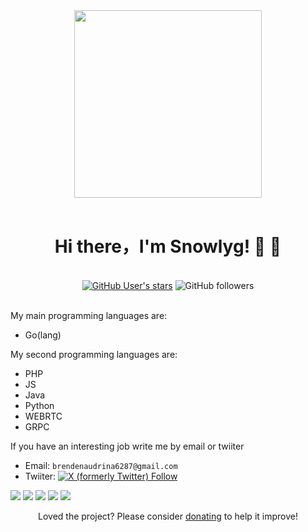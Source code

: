 <div id="header" align="center">
<img width = '300' hight = '300'  src="https://media2.giphy.com/media/v1.Y2lkPTc5MGI3NjExbmdoaTh3c2oxOTlxNnRnNWxjb3Q4cmh1cnZnbHpnbzhnOHptNnc5NSZlcD12MV9pbnRlcm5hbF9naWZfYnlfaWQmY3Q9Zw/bGgsc5mWoryfgKBx1u/giphy.gif"/>
<!-- <img width = '300' hight = '300'  src="https://anime-girls-holding-programming-books.netlify.app/static/Takebe_Saori_on_Web_Assembly_With_Rust-8f70c36b6823036ee259737b6088e2b8.png"/> -->

</div> 
<br>

<div id="body" align="center">
  <h1> Hi there，I'm Snowlyg! 👋 👋</h1>
  <br>
  <div>
  <a target="_blank" href="https://github.com/snowlyg"> <img alt="GitHub User's stars" src="https://img.shields.io/github/stars/snowlyg"></a>
  <img alt="GitHub followers" src="https://img.shields.io/github/followers/snowlyg">
</div>
</div>
<br>

<!--
**snowlyg/snowlyg** is a ✨ _special_ ✨ repository because its `README.md` (this file) appears on your GitHub profile.

Here are some ideas to get you started:

- 🔭 I’m currently working on ...
- 🌱 I’m currently learning ...
- 👯 I’m looking to collaborate on ...
- 🤔 I’m looking for help with ...
- 💬 Ask me about ...
- 📫 How to reach me: ...
- 😄 Pronouns: ...
- ⚡ Fun fact: ...
-->

My main programming languages are:

  - Go(lang)

My second programming languages are:

  - PHP
  - JS
  - Java
  - Python
  - WEBRTC
  - GRPC
  
  If you have an interesting job write me by email or twiiter

  - Email: `brendenaudrina6287@gmail.com`
  - Twiiter: <a target="_blank" href="https://twitter.com/rodin990"> <img alt="X (formerly Twitter) Follow" src="https://img.shields.io/twitter/follow/rodin990"></a>

  
  
  
![](https://github-profile-summary-cards.vercel.app/api/cards/profile-details?username=snowlyg&theme=github)
![](https://github-profile-summary-cards.vercel.app/api/cards/repos-per-language?username=snowlyg&theme=github)
![](https://github-profile-summary-cards.vercel.app/api/cards/most-commit-language?username=snowlyg&theme=github)
![](https://github-profile-summary-cards.vercel.app/api/cards/stats?username=snowlyg&theme=github)
![](https://github-profile-summary-cards.vercel.app/api/cards/productive-time?username=snowlyg&theme=github)
<!--  [![Ido's github stats](https://github-readme-stats.vercel.app/api?username=snowlyg&show_icons=true&theme=radical)](https://github.com/anuraghazra/github-readme-stats) -->


<p align="center">Loved the project? Please consider <a href="https://paypal.me/snowlyg?country.x=C2&locale.x=zh_XC">donating</a> to help it improve!
